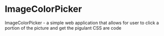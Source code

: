# ImageColorPicker
ImageColorPicker - a simple web application that allows for user to click a portion of the picture and get the pigulant CSS are code
